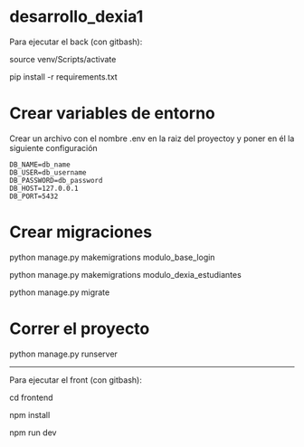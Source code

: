 # desarrollo_dexia1

Para ejecutar el back (con gitbash):

source venv/Scripts/activate

pip install -r requirements.txt


# Crear variables de entorno

Crear un archivo con el nombre .env en la raiz del proyectoy y poner en él la siguiente configuración

```
DB_NAME=db_name
DB_USER=db_username
DB_PASSWORD=db_password
DB_HOST=127.0.0.1
DB_PORT=5432
```

# Crear migraciones

python manage.py makemigrations modulo_base_login

python manage.py makemigrations modulo_dexia_estudiantes 

python manage.py migrate

# Correr el proyecto

python manage.py runserver

--------------------------------------------------------------

Para ejecutar el front (con gitbash):

cd frontend

npm install

npm run dev

